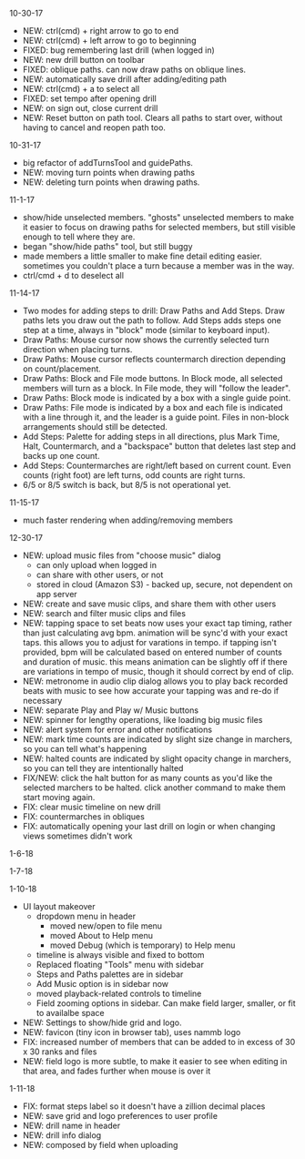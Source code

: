 10-30-17
* NEW: ctrl(cmd) + right arrow to go to end
* NEW: ctrl(cmd) + left arrow to go to beginning
* FIXED: bug remembering last drill (when logged in)
* NEW: new drill button on toolbar
* FIXED: oblique paths. can now draw paths on oblique lines.
* NEW: automatically save drill after adding/editing path
* NEW: ctrl(cmd) + a to select all
* FIXED: set tempo after opening drill
* NEW: on sign out, close current drill
* NEW: Reset button on path tool. Clears all paths to start over, without having to cancel and reopen path too.

10-31-17
* big refactor of addTurnsTool and guidePaths.
* NEW: moving turn points when drawing paths
* NEW: deleting turn points when drawing paths. 

11-1-17
* show/hide unselected members.  "ghosts" unselected members to make it easier to focus on drawing paths for selected members, but still visible enough to tell where they are.
* began "show/hide paths" tool, but still buggy
* made members a little smaller to make fine detail editing easier. sometimes you couldn't place a turn because a member was in the way.
* ctrl/cmd + d to deselect all

11-14-17
* Two modes for adding steps to drill:  Draw Paths and Add Steps. Draw paths lets you draw out the path to follow.  Add Steps adds steps one step at a time, always in "block" mode (similar to keyboard input).
* Draw Paths: Mouse cursor now shows the currently selected turn direction when placing turns.
* Draw Paths: Mouse cursor reflects countermarch direction depending on count/placement.
* Draw Paths: Block and File mode buttons.  In Block mode, all selected members will turn as a block. In File mode, they will "follow the leader".
* Draw Paths: Block mode is indicated by a box with a single guide point.
* Draw Paths: File mode is indicated by a box and each file is indicated with a line through it, and the leader is a guide point.  Files in non-block arrangements should still be detected.
* Add Steps: Palette for adding steps in all directions, plus Mark Time, Halt, Countermarch, and a "backspace" button that deletes last step and backs up one count.
* Add Steps: Countermarches are right/left based on current count.  Even counts (right foot) are left turns, odd counts are right turns.
* 6/5 or 8/5 switch is back, but 8/5 is not operational yet.

11-15-17
* much faster rendering when adding/removing members

12-30-17
* NEW: upload music files from "choose music" dialog
  * can only upload when logged in
  * can share with other users, or not
  * stored in cloud (Amazon S3) - backed up, secure, not dependent on app server
* NEW: create and save music clips, and share them with other users
* NEW: search and filter music clips and files
* NEW: tapping space to set beats now uses your exact tap timing, rather than just calculating avg bpm. animation will be sync'd with your exact taps. this allows you to adjust for varations in tempo. if tapping isn't provided, bpm will be calculated based on entered number of counts and duration of music. this means animation can be slightly off if there are variations in tempo of music, though it should correct by end of clip.
* NEW: metronome in audio clip dialog allows you to play back recorded beats with music to see how accurate your tapping was and re-do if necessary
* NEW: separate Play and Play w/ Music buttons
* NEW: spinner for lengthy operations, like loading big music files
* NEW: alert system for error and other notifications
* NEW: mark time counts are indicated by slight size change in marchers, so you can tell what's happening
* NEW: halted counts are indicated by slight opacity change in marchers, so you can tell they are intentionally halted
* FIX/NEW: click the halt button for as many counts as you'd like the selected marchers to be halted. click another command to make them start moving again.
* FIX: clear music timeline on new drill
* FIX: countermarches in obliques 
* FIX: automatically opening your last drill on login or when changing views sometimes didn't work

1-6-18

1-7-18

1-10-18
* UI layout makeover
  * dropdown menu in header
    * moved new/open to file menu
    * moved About to Help menu
    * moved Debug (which is temporary) to Help menu
  * timeline is always visible and fixed to bottom
  * Replaced floating "Tools" menu with sidebar
  * Steps and Paths palettes are in sidebar
  * Add Music option is in sidebar now
  * moved playback-related controls to timeline
  * Field zooming options in sidebar.  Can make field larger, smaller, or fit to availalbe space
* NEW: Settings to show/hide grid and logo. 
* NEW: favicon (tiny icon in browser tab), uses nammb logo
* FIX: increased number of members that can be added to in excess of 30 x 30 ranks and files
* NEW: field logo is more subtle, to make it easier to see when editing in that area, and fades further when mouse is over it 

1-11-18
* FIX: format steps label so it doesn't have a zillion decimal places
* NEW: save grid and logo preferences to user profile
* NEW: drill name in header
* NEW: drill info dialog
* NEW: composed by field when uploading 

